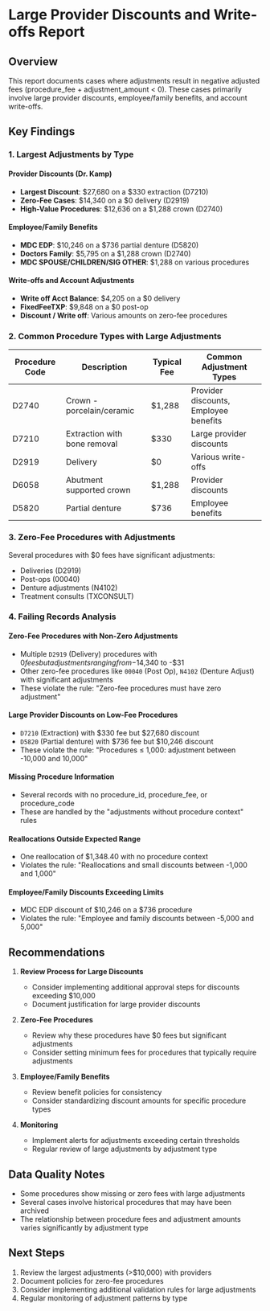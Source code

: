 # Large Provider Discounts and Write-offs Report

## Overview
This report documents cases where adjustments result in negative adjusted fees (procedure_fee + adjustment_amount < 0). These cases primarily involve large provider discounts, employee/family benefits, and account write-offs.

## Key Findings

### 1. Largest Adjustments by Type

#### Provider Discounts (Dr. Kamp)
- **Largest Discount**: $27,680 on a $330 extraction (D7210)
- **Zero-Fee Cases**: $14,340 on a $0 delivery (D2919)
- **High-Value Procedures**: $12,636 on a $1,288 crown (D2740)

#### Employee/Family Benefits
- **MDC EDP**: $10,246 on a $736 partial denture (D5820)
- **Doctors Family**: $5,795 on a $1,288 crown (D2740)
- **MDC SPOUSE/CHILDREN/SIG OTHER**: $1,288 on various procedures

#### Write-offs and Account Adjustments
- **Write off Acct Balance**: $4,205 on a $0 delivery
- **FixedFeeTXP**: $9,848 on a $0 post-op
- **Discount / Write off**: Various amounts on zero-fee procedures

### 2. Common Procedure Types with Large Adjustments

| Procedure Code | Description | Typical Fee | Common Adjustment Types |
|----------------|-------------|-------------|-------------------------|
| D2740 | Crown - porcelain/ceramic | $1,288 | Provider discounts, Employee benefits |
| D7210 | Extraction with bone removal | $330 | Large provider discounts |
| D2919 | Delivery | $0 | Various write-offs |
| D6058 | Abutment supported crown | $1,288 | Provider discounts |
| D5820 | Partial denture | $736 | Employee benefits |

### 3. Zero-Fee Procedures with Adjustments

Several procedures with $0 fees have significant adjustments:
- Deliveries (D2919)
- Post-ops (00040)
- Denture adjustments (N4102)
- Treatment consults (TXCONSULT)

### 4. Failing Records Analysis

#### Zero-Fee Procedures with Non-Zero Adjustments
- Multiple `D2919` (Delivery) procedures with $0 fees but adjustments ranging from -$14,340 to -$31
- Other zero-fee procedures like `00040` (Post Op), `N4102` (Denture Adjust) with significant adjustments
- These violate the rule: "Zero-fee procedures must have zero adjustment"

#### Large Provider Discounts on Low-Fee Procedures
- `D7210` (Extraction) with $330 fee but $27,680 discount
- `D5820` (Partial denture) with $736 fee but $10,246 discount
- These violate the rule: "Procedures ≤ 1,000: adjustment between -10,000 and 10,000"

#### Missing Procedure Information
- Several records with no procedure_id, procedure_fee, or procedure_code
- These are handled by the "adjustments without procedure context" rules

#### Reallocations Outside Expected Range
- One reallocation of $1,348.40 with no procedure context
- Violates the rule: "Reallocations and small discounts between -1,000 and 1,000"

#### Employee/Family Discounts Exceeding Limits
- MDC EDP discount of $10,246 on a $736 procedure
- Violates the rule: "Employee and family discounts between -5,000 and 5,000"

## Recommendations

1. **Review Process for Large Discounts**
   - Consider implementing additional approval steps for discounts exceeding $10,000
   - Document justification for large provider discounts

2. **Zero-Fee Procedures**
   - Review why these procedures have $0 fees but significant adjustments
   - Consider setting minimum fees for procedures that typically require adjustments

3. **Employee/Family Benefits**
   - Review benefit policies for consistency
   - Consider standardizing discount amounts for specific procedure types

4. **Monitoring**
   - Implement alerts for adjustments exceeding certain thresholds
   - Regular review of large adjustments by adjustment type

## Data Quality Notes

- Some procedures show missing or zero fees with large adjustments
- Several cases involve historical procedures that may have been archived
- The relationship between procedure fees and adjustment amounts varies significantly by adjustment type

## Next Steps

1. Review the largest adjustments (>$10,000) with providers
2. Document policies for zero-fee procedures
3. Consider implementing additional validation rules for large adjustments
4. Regular monitoring of adjustment patterns by type 